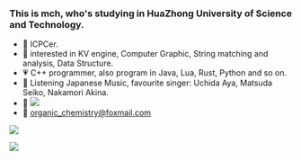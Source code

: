 ### This is mch, who's studying in HuaZhong University of Science and Technology.

- :blue_heart: ICPCer.
- :purple_heart: interested in KV engine, Computer Graphic, String matching and analysis, Data Structure.
- :heartpulse: C++ programmer, also program in Java, Lua, Rust, Python and so on.
- :yellow_heart: Listening Japanese Music, favourite singer: Uchida Aya, Matsuda Seiko, Nakamori Akina.
- :heartbeat: ![](http://cfrating.ihcr.top/?user=aya_uchida&style=flat-square)
- :email: organic_chemistry@foxmail.com

![](https://github-readme-stats.vercel.app/api?username=sohardforaname&show_icons=true&theme=synthwave)

![](https://github-readme-stats.vercel.app/api/top-langs/?username=sohardforaname&hide=html,css&layout=compact&langs_count=9)

